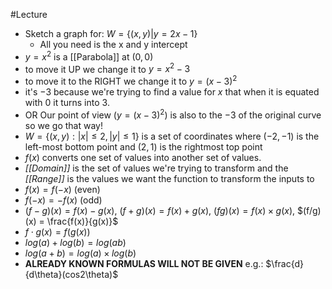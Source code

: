 #Lecture
- Sketch a graph for: $W = \{ (x,y) | y =2x-1 \}$ 
	- All you need is the x and y intercept
- $y=x^2$ is a [[Parabola]] at $(0,0)$ 
- to move it UP we change it to $y=x^2 -3$ 
- to move it to the RIGHT we change it to $y=(x-3)^2$ 
- it's $-3$ because we're trying to find a value for $x$ that when it is equated with $0$ it turns into $3$.
- OR Our point of view ($y=(x-3)^2$) is also to the $-3$ of the original curve so we go that way!
- $W= \{(x,y): |x| \leq 2, |y| \leq 1\}$ is a set of coordinates where $(-2,-1)$ is the left-most bottom point and $(2,1)$ is the rightmost top point
- $f(x)$ converts one set of values into another set of values.
- *[[Domain]]* is the set of values we're trying to transform and the *[[Range]]* is the values we want the function to transform the inputs to
- $f(x) = f(-x)$ (even)
- $f(-x) = -f(x)$ (odd)
- $(f-g)(x) = f(x)-g(x)$, $(f+g)(x) = f(x)+g(x)$, $(fg)(x) = f(x) \times g(x)$, $(f/g)(x) = \frac{f(x)}{g(x)}$
- $f \cdot g(x) = f(g(x))$
- $log(a) + log(b) = log(ab)$
- $log(a+b) = log(a) \times log(b)$
- **ALREADY KNOWN FORMULAS WILL NOT BE GIVEN** e.g.: $\frac{d}{d\theta}(cos2\theta)$ 